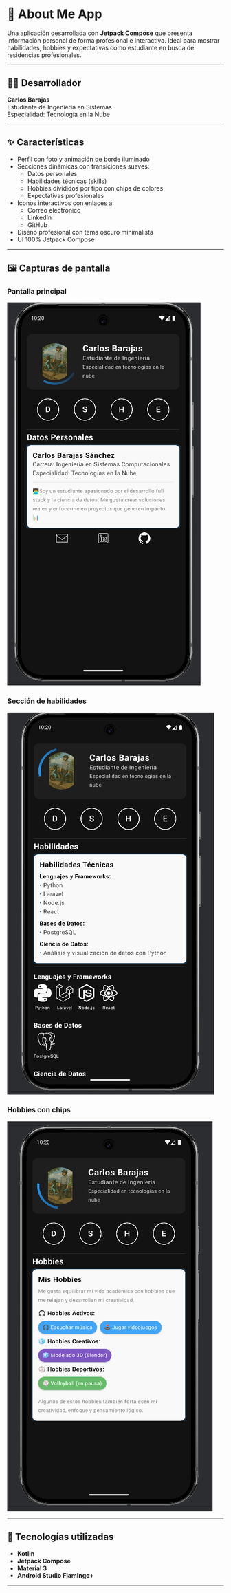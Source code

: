 # 📱 About Me App

Una aplicación desarrollada con **Jetpack Compose** que presenta información personal de forma profesional e interactiva. Ideal para mostrar habilidades, hobbies y expectativas como estudiante en busca de residencias profesionales.

---

## 🧑‍💻 Desarrollador

**Carlos Barajas**  
Estudiante de Ingeniería en Sistemas  
Especialidad: Tecnología en la Nube

---

## ✨ Características

- Perfil con foto y animación de borde iluminado
- Secciones dinámicas con transiciones suaves:
  - Datos personales
  - Habilidades técnicas (skills)
  - Hobbies divididos por tipo con chips de colores
  - Expectativas profesionales
- Iconos interactivos con enlaces a:
  - Correo electrónico
  - LinkedIn
  - GitHub
- Diseño profesional con tema oscuro minimalista
- UI 100% Jetpack Compose

---

## 🖼️ Capturas de pantalla

### Pantalla principal  
![Pantalla principal](https://github.com/LaBendiHot/About-me-App/blob/master/Screenshots/Captura%20de%20pantalla%202025-04-15%20162022.png)

### Sección de habilidades  
![Habilidades](https://github.com/LaBendiHot/About-me-App/blob/master/Screenshots/Captura%20de%20pantalla%202025-04-15%20162045.png)

### Hobbies con chips  
![Hobbies](https://github.com/LaBendiHot/About-me-App/blob/master/Screenshots/Captura%20de%20pantalla%202025-04-15%20162056.png)

---

## 🚀 Tecnologías utilizadas

- **Kotlin**
- **Jetpack Compose**
- **Material 3**
- **Android Studio Flamingo+**

---


